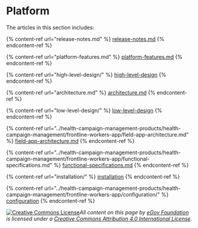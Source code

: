 # Platform

The articles in this section includes:

{% content-ref url="release-notes.md" %}
[release-notes.md](release-notes.md)
{% endcontent-ref %}

{% content-ref url="platform-features.md" %}
[platform-features.md](platform-features.md)
{% endcontent-ref %}

{% content-ref url="high-level-design/" %}
[high-level-design](high-level-design/)
{% endcontent-ref %}

{% content-ref url="architecture.md" %}
[architecture.md](architecture.md)
{% endcontent-ref %}

{% content-ref url="low-level-design/" %}
[low-level-design](low-level-design/)
{% endcontent-ref %}

{% content-ref url="../health-campaign-management-products/health-campaign-management/frontline-workers-app/field-app-architecture.md" %}
[field-app-architecture.md](../health-campaign-management-products/health-campaign-management/frontline-workers-app/field-app-architecture.md)
{% endcontent-ref %}

{% content-ref url="../health-campaign-management-products/health-campaign-management/frontline-workers-app/functional-specifications.md" %}
[functional-specifications.md](../health-campaign-management-products/health-campaign-management/frontline-workers-app/functional-specifications.md)
{% endcontent-ref %}

{% content-ref url="installation/" %}
[installation](installation/)
{% endcontent-ref %}

{% content-ref url="../health-campaign-management-products/health-campaign-management/frontline-workers-app/configuration/" %}
[configuration](../health-campaign-management-products/health-campaign-management/frontline-workers-app/configuration/)
{% endcontent-ref %}



[![Creative Commons License](https://i.creativecommons.org/l/by/4.0/80x15.png)_​_](http://creativecommons.org/licenses/by/4.0/)_All content on this page by_ [_eGov Foundation_](https://egov.org.in/) _is licensed under a_ [_Creative Commons Attribution 4.0 International License_](http://creativecommons.org/licenses/by/4.0/)_._

